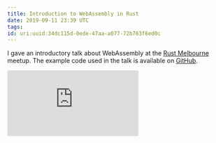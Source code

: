 ```yaml
---
title: Introduction to WebAssembly in Rust
date: 2019-09-11 23:39 UTC
tags:
id: uri:uuid:34dc115d-0ede-47aa-a077-72b763f6ed0c
---
```


I gave an introductory talk about WebAssembly at the
[Rust Melbourne](https://www.meetup.com/Rust-Melbourne/) meetup. The example
code used in the talk is available on
[GitHub](https://github.com/dtcristo/intro-to-wasm-in-rust).

<div class="video">
  <iframe
    class="video--iframe"
    src="https://www.youtube.com/embed/WONGc1zUxtc"
    frameborder="0"
    allowfullscreen
  ></iframe>
</div>
